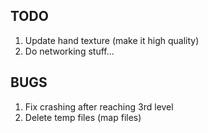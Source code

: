## TODO
1) Update hand texture (make it high quality)
2) Do networking stuff...

## BUGS
1) Fix crashing after reaching 3rd level
2) Delete temp files (map files)